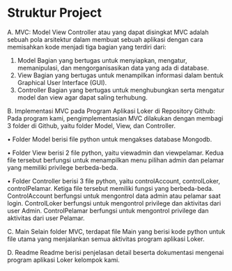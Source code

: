 # Struktur Project
A. MVC:
Model View Controller atau yang dapat disingkat MVC adalah sebuah pola arsitektur dalam membuat sebuah aplikasi dengan cara memisahkan kode menjadi tiga bagian yang terdiri dari:

1. Model
Bagian yang bertugas untuk menyiapkan, mengatur, memanipulasi, dan mengorganisasikan data yang ada di database.
2. View
Bagian yang bertugas untuk menampilkan informasi dalam bentuk Graphical User Interface (GUI).
3. Controller
Bagian yang bertugas untuk menghubungkan serta mengatur model dan view agar dapat saling terhubung.

B. Implementasi MVC pada Program Aplikasi Loker di Repository Github:
Pada program kami, pengimplementasian MVC dilakukan dengan membagi 3 folder di Github, yaitu folder Model, View, dan Controller. 

• Folder Model berisi file python untuk mengakses database Mongodb. 

• Folder View berisi 2 file python, yaitu viewadmin dan viewpelamar. Kedua file tersebut berfungsi untuk menampilkan menu pilihan admin dan pelamar yang memiliki privilege berbeda-beda. 

• Folder Controller berisi 3 file python, yaitu controlAccount, controlLoker, controlPelamar. Ketiga file tersebut memiliki fungsi yang berbeda-beda. ControlAccount berfungsi untuk mengontrol data admin atau pelamar saat login. ControlLoker berfungsi untuk mengontrol privilege dan aktivitas dari user Admin. ControlPelamar berfungsi untuk mengontrol privilege dan aktivitas dari user Pelamar. 

C. Main
Selain folder MVC, terdapat file Main yang berisi kode python untuk file utama yang menjalankan semua aktivitas program aplikasi Loker. 

D. Readme
Readme berisi penjelasan detail beserta dokumentasi mengenai program aplikasi Loker kelompok kami.
